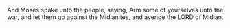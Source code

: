 And Moses spake unto the people, saying, Arm some of yourselves unto the war, and let them go against the Midianites, and avenge the LORD of Midian.
